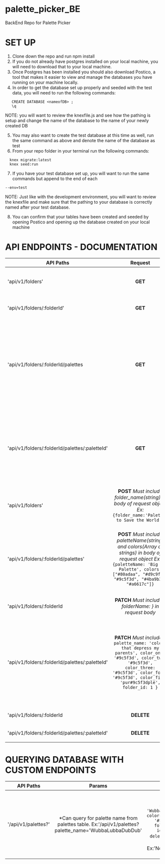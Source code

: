 # palette_picker_BE
BackEnd Repo for Palette Picker

# SET UP 

1. Clone down the repo and run npm install 
2. If you do not already have postgres installed on your local machine, you will need to download that to your local machine.
3. Once Postgres has been installed you should also download Postico, a tool that makes it easier to view and manage the databases you have running on your machine locally.
4. In order to get the database set up properly and seeded with the test data, you will need to run the following commands: 
```pg
   CREATE DATABASE <nameofDB> ;
   \q
```

NOTE: you will want to review the knexfile.js and see how the pathing is setup and change the name of the database to the name of your newly created DB 

5. You may also want to create the test database at this time as well, run the same command as above and denote the name of the database as test 
6. From your repo folder in your terminal run the following commands: 
```
  knex migrate:latest
  knex seed:run 
```
7. If you have your test database set up, you will want to run the same commands but append to the end of each 
```
--env=test
```
NOTE: Just like with the development environment, you will want to review the knexfile and make sure that the pathing to your database is correctly named after your test database. 

8. You can confirm that your tables have been created and seeded by opening Postico and opening up the database created on your local machine


# API ENDPOINTS - DOCUMENTATION

| API Paths             | Request       | Response                   |
| --------------------  |:-------------:| ------------------------------------------------:|
| 'api/v1/folders'| **GET**       |  **An Array of Folder Objects**  EX: ```[ { id: 577, folder_name: 'Project #1'},{...}, {...} ]```|        |
| 'api/v1/folders/:folderId'| **GET**   |   **A single folder (object)** *Ex:* ```{"id": 1,"folder_name": "Join the Fold"}```|
| 'api/v1/folders/:folderId/palettes| **GET** | **An Array of palletes for single folder** *EX:* ```[ { id: 4771, palette_name: 'Palette #1', color_one: '#80adaa', color_two: '#d9c9fb', color_three: '#9c5f3d', color_four: '#4ba9b3', color_five: '#a6617c', folder_id: 1591 }, { ... }, { ... } ] ``` |
| 'api/v1/folders/:folderId/palettes/:paletteId'| **GET**| **A single palette (object)** Ex: ```{"id": 1, "palette_name": "Palette #1", "color_one": "#80adaa", "color_two": "#d9c9fb", "color_three": "#9c5f3d", "color_four": "#4ba9b3", "color_five": "#a6617c", "folder_id": 1}```|
| 'api/v1/folders'| **POST**  *Must include folder_name(string) in body of request object Ex:* ```{folder_name:'Palettes to Save the World'}```|id of posted folder: ```{id: <integer}```|
| 'api/v1/folders/:folderId/palettes'          | **POST** *Must include paletteName(string) and colors(Array of strings) in body of request object Ex:* ```{paletteName: 'Big Ole Palette', colors: ["#80adaa", "#d9c9fb", "#9c5f3d", "#4ba9b3", "#a6617c"]}```| **An object with newly created palette, folderId, and its paletteId Ex:**```{paletteName: 'Big Ole Palette', colors: ["#80adaa", "#d9c9fb", "#9c5f3d", "#4ba9b3", "#a6617c"], folder_id: '4', id: 1}```|
| 'api/v1/folders/:folderId| **PATCH** *Must include { folderName: <String> }  in request body* | **An object with the updated name Ex:** ```{folderName: 'Wubbalubbadubdub'}```|
| 'api/v1/folders/:folderId/palettes/:paletteId'| **PATCH** *Must include* ```{ palette_name: 'colors that depress my parents', color_one: '#9c5f3d', color_two: '#9c5f3d', color_three: '#9c5f3d', color_four: '#9c5f3d', color_five: 'pur#9c5f3dple', folder_id: 1 }``` | **The updated palette object EX:** ```{ palette_name: 'colors that depress my parents', color_one: '#9c5f3d', color_two: '#9c5f3d', color_three: '#9c5f3d', color_four: '#9c5f3d', color_five: 'pur#9c5f3dple', folder_id: 1 }```|
| 'api/v1/folders/:folderId      | **DELETE**      | **A text response** Ex: ```'Folder has been deleted'``` |
| 'api/v1/folders/:folderId/palettes/:paletteId' | **DELETE** | **A text response** Ex: ```'Palette has been deleted'``` |

# QUERYING DATABASE WITH CUSTOM ENDPOINTS
| API Paths             | Params       | Response                   |
| --------------------  |:-------------:| ------------------------------------------------:|
| '/api/v1/palettes?'| *Can query for palette name from palettes table. Ex:'/api/v1/palettes?palette_name='WubbaLubbaDubDub' | **SUCCESS-an object** Ex: ```{palette_name: 'WubbaLubbaDubDub', colors: ['#FFFFFF', '#FFFFFF', ...], folder_id: "42", id: 4} has been deleted'``` **FAILURE-text response** Ex:'No results match that query'  |
